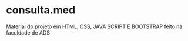# consulta.med
 Material do projeto em HTML, CSS, JAVA SCRIPT E BOOTSTRAP feito na faculdade  de ADS

